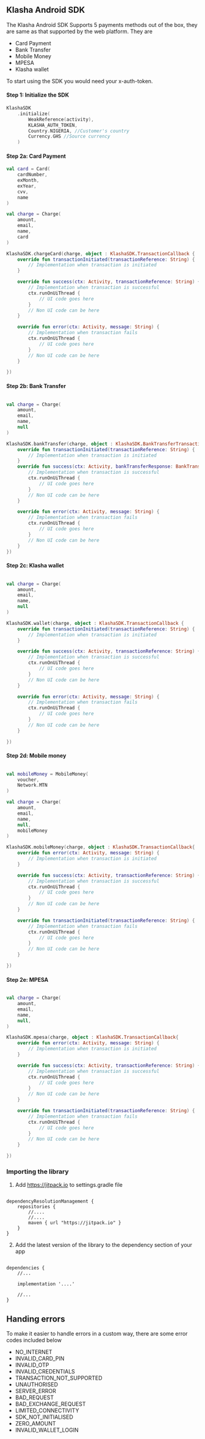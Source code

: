 ## Klasha Android SDK

The Klasha Android SDK Supports 5 payments methods out of the box, they are same as that supported by the web platform. They are

- Card Payment
- Bank Transfer
- Mobile Money
- MPESA
- Klasha wallet

To start using the SDK you would need your x-auth-token.

#### Step 1: Initialize the SDK

```kotlin
KlashaSDK
    .initialize(
        WeakReference(activity),
        KLASHA_AUTH_TOKEN,
        Country.NIGERIA, //Customer's country
        Currency.GHS //Source currency
    )
```

#### Step 2a: Card Payment

```kotlin
val card = Card(
    cardNumber,
    exMonth,
    exYear,
    cvv,
    name
)

val charge = Charge(
    amount,
    email,
    name,
    card
)

KlashaSDK.chargeCard(charge, object : KlashaSDK.TransactionCallback {
    override fun transactionInitiated(transactionReference: String) {
        // Implementation when transaction is initiated
    }

    override fun success(ctx: Activity, transactionReference: String) {
        // Implementation when transaction is successful
        ctx.runOnUiThread {
            // UI code goes here
        }
        // Non UI code can be here
    }

    override fun error(ctx: Activity, message: String) {
        // Implementation when transaction fails
        ctx.runOnUiThread {
            // UI code goes here
        }
        // Non UI code can be here
    }

})
```

#### Step 2b: Bank Transfer
```kotlin

val charge = Charge(
    amount,
    email,
    name,
    null
)

KlashaSDK.bankTransfer(charge, object : KlashaSDK.BankTransferTransactionCallback{
    override fun transactionInitiated(transactionReference: String) {
        // Implementation when transaction is initiated
    }
    override fun success(ctx: Activity, bankTransferResponse: BankTransferResp) {
        // Implementation when transaction is successful
        ctx.runOnUiThread {
            // UI code goes here
        }
        // Non UI code can be here
    }

    override fun error(ctx: Activity, message: String) {
        // Implementation when transaction fails
        ctx.runOnUiThread {
            // UI code goes here
        }
        // Non UI code can be here
    }
})

```

#### Step 2c: Klasha wallet

```kotlin

val charge = Charge(
    amount,
    email,
    name,
    null
)

KlashaSDK.wallet(charge, object : KlashaSDK.TransactionCallback {
    override fun transactionInitiated(transactionReference: String) {
        // Implementation when transaction is initiated
    }

    override fun success(ctx: Activity, transactionReference: String) {
        // Implementation when transaction is successful
        ctx.runOnUiThread {
            // UI code goes here
        }
        // Non UI code can be here
    }

    override fun error(ctx: Activity, message: String) {
        // Implementation when transaction fails
        ctx.runOnUiThread {
            // UI code goes here
        }
        // Non UI code can be here
    }

})
```

#### Step 2d: Mobile money
```kotlin

val mobileMoney = MobileMoney(
    voucher,
    Network.MTN
)

val charge = Charge(
    amount,
    email,
    name,
    null,
    mobileMoney
)

KlashaSDK.mobileMoney(charge, object : KlashaSDK.TransactionCallback{
    override fun error(ctx: Activity, message: String) {
        // Implementation when transaction is initiated
    }

    override fun success(ctx: Activity, transactionReference: String) {
        // Implementation when transaction is successful
        ctx.runOnUiThread {
            // UI code goes here
        }
        // Non UI code can be here
    }

    override fun transactionInitiated(transactionReference: String) {
        // Implementation when transaction fails
        ctx.runOnUiThread {
            // UI code goes here
        }
        // Non UI code can be here
    }

})

```

#### Step 2e: MPESA
```kotlin

val charge = Charge(
    amount,
    email,
    name,
    null,
)

KlashaSDK.mpesa(charge, object : KlashaSDK.TransactionCallback{
    override fun error(ctx: Activity, message: String) {
        // Implementation when transaction is initiated
    }

    override fun success(ctx: Activity, transactionReference: String) {
        // Implementation when transaction is successful
        ctx.runOnUiThread {
            // UI code goes here
        }
        // Non UI code can be here
    }

    override fun transactionInitiated(transactionReference: String) {
        // Implementation when transaction fails
        ctx.runOnUiThread {
            // UI code goes here
        }
        // Non UI code can be here
    }

})

```

### Importing the library

1. Add https://jitpack.io to settings.gradle file

```Gradle

dependencyResolutionManagement {
    repositories {
        //....
        //....
        maven { url "https://jitpack.io" }
    }
}

```

2. Add the latest version of the library to the dependency section of your app

```Gradle

dependencies {
    //...

    implementation '....'

    //...
}

```

## Handing errors
To make it easier to handle errors in a custom way, there are some error codes included below

- NO_INTERNET
- INVALID_CARD_PIN
- INVALID_OTP
- INVALID_CREDENTIALS
- TRANSACTION_NOT_SUPPORTED
- UNAUTHORISED
- SERVER_ERROR
- BAD_REQUEST
- BAD_EXCHANGE_REQUEST
- LIMITED_CONNECTIVITY
- SDK_NOT_INITIALISED
- ZERO_AMOUNT
- INVALID_WALLET_LOGIN